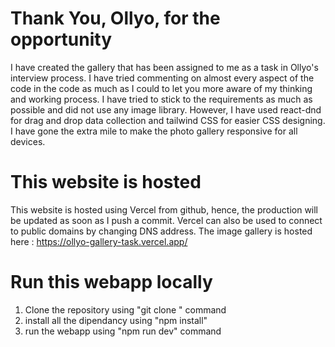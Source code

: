 # Thank You, Ollyo, for the opportunity 

I have created the gallery that has been assigned to me as a task in Ollyo's interview process. I have tried commenting on almost every aspect of the code in the code as much as I could to let you more aware of my thinking and working process. I have tried to stick to the requirements as much as possible and did not use any image library. However, I have used react-dnd for drag and drop data collection and tailwind CSS for easier CSS designing. I have gone the extra mile to make the photo gallery responsive for all devices. 

# This website is hosted 

This website is hosted using Vercel from github, hence, the production will be updated as soon as I push a commit. Vercel can also be used to connect to public domains by changing DNS address.
The image gallery is hosted here : https://ollyo-gallery-task.vercel.app/

# Run this webapp locally 

1. Clone the repository using "git clone <URL>" command
2. install all the dipendancy using "npm install"
3. run the webapp using "npm run dev" command





